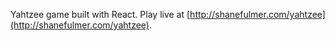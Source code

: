 Yahtzee game built with React. Play live at [http://shanefulmer.com/yahtzee](http://shanefulmer.com/yahtzee).
